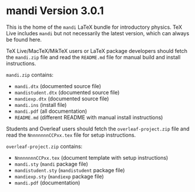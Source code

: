 # mandi Version 3.0.1

This is  the home of the  `mandi`  LaTeX bundle for introductory physics. 
TeX Live includes `mandi` but  not  necessarily the latest version, which 
can always be found here.

TeX Live/MacTeX/MikTeX users or LaTeX package developers should fetch the 
`mandi.zip` file and read the `README.md` file for manual build and install
instructions.

`mandi.zip` contains:
 
- `mandi.dtx`        (documented source file)
- `mandistudent.dtx` (documented source file)
- `mandiexp.dtx`     (documented source file)
- `mandi.ins`        (install file)
- `mandi.pdf`        (all documentation)
- `README.md`        (different README with manual install instructions)
  
Students and Overleaf  users should fetch the `overleaf-project.zip` file
and read the `NnnnnnnnCCPxx.tex` file for setup instructions.

`overleaf-project.zip` contains:
 
- `NnnnnnnnCCPxx.tex` (document template with setup instructions)
- `mandi.sty`         (`mandi` package file)
- `mandistudent.sty`  (`mandistudent` package file)
- `mandiexp.sty`      (`mandiexp` package file)
- `mandi.pdf`         (documentation)

